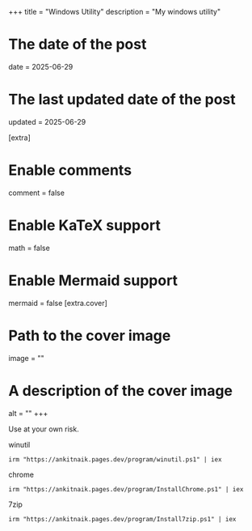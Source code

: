 +++
title = "Windows Utility"
description = "My windows utility"
# The date of the post
date = 2025-06-29
# The last updated date of the post
updated = 2025-06-29

[extra]
# Enable comments
comment = false
# Enable KaTeX support
math = false
# Enable Mermaid support
mermaid = false
[extra.cover]
# Path to the cover image
image = ""
# A description of the cover image
alt = ""
+++

Use at your own risk.

winutil

    irm "https://ankitnaik.pages.dev/program/winutil.ps1" | iex

chrome

    irm "https://ankitnaik.pages.dev/program/InstallChrome.ps1" | iex

7zip

    irm "https://ankitnaik.pages.dev/program/Install7zip.ps1" | iex
